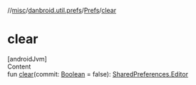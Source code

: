 //[misc](../../index.md)/[danbroid.util.prefs](../index.md)/[Prefs](index.md)/[clear](clear.md)



# clear  
[androidJvm]  
Content  
fun [clear](clear.md)(commit: [Boolean](https://kotlinlang.org/api/latest/jvm/stdlib/kotlin/-boolean/index.html) = false): [SharedPreferences.Editor](https://developer.android.com/reference/kotlin/android/content/SharedPreferences.Editor.html)  



